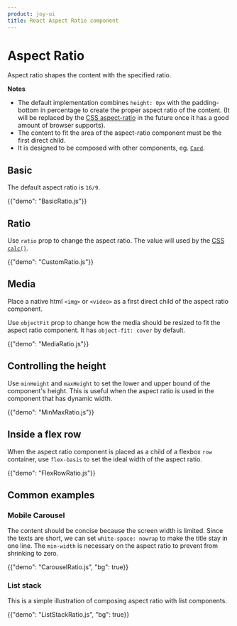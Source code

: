 ```yaml
---
product: joy-ui
title: React Aspect Ratio component
---
```


# Aspect Ratio

<p class="description">Aspect ratio shapes the content with the specified ratio.</p>

**Notes**

- The default implementation combines `height: 0px` with the padding-bottom in percentage to create the proper aspect ratio of the content. (It will be replaced by the [CSS aspect-ratio](https://developer.mozilla.org/en-US/docs/Web/CSS/aspect-ratio) in the future once it has a good amount of browser supports).
- The content to fit the area of the aspect-ratio component must be the first direct child.
- It is designed to be composed with other components, eg. [`Card`](/joy-ui/react-card/).

## Basic

The default aspect ratio is `16/9`.

{{"demo": "BasicRatio.js"}}

## Ratio

Use `ratio` prop to change the aspect ratio. The value will used by the [CSS `calc()`](https://developer.mozilla.org/en-US/docs/Web/CSS/calc).

{{"demo": "CustomRatio.js"}}

## Media

Place a native html `<img>` or `<video>` as a first direct child of the aspect ratio component.

Use `objectFit` prop to change how the media should be resized to fit the aspect ratio component. It has `object-fit: cover` by default.

{{"demo": "MediaRatio.js"}}

## Controlling the height

Use `minHeight` and `maxHeight` to set the lower and upper bound of the component's height. This is useful when the aspect ratio is used in the component that has dynamic width.

{{"demo": "MinMaxRatio.js"}}

## Inside a flex row

When the aspect ratio component is placed as a child of a flexbox `row` container, use `flex-basis` to set the ideal width of the aspect ratio.

{{"demo": "FlexRowRatio.js"}}

## Common examples

### Mobile Carousel

The content should be concise because the screen width is limited. Since the texts are short, we can set `white-space: nowrap` to make the title stay in one line. The `min-width` is necessary on the aspect ratio to prevent from shrinking to zero.

{{"demo": "CarouselRatio.js", "bg": true}}

### List stack

This is a simple illustration of composing aspect ratio with list components.

{{"demo": "ListStackRatio.js", "bg": true}}
